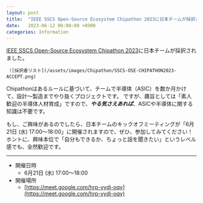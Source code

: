 ```yaml
---
layout: post
title:  "IEEE SSCS Open-Source Ecosystem Chipathon 2023に日本チームが採択されました。"
date:   2023-06-12 00:00:00 +0900
categories: Information
---
```


[IEEE SSCS Open-Source Ecosystem Chipathon 2023](https://github.com/sscs-ose/sscs-ose-chipathon.github.io/blob/main/initial_notebooks_2023/accepted_notebooks/README.md)に日本チームが採択されました。

     ![採択者リスト](/assets/images/Chipathon/SSCS-OSE-CHIPATHON2023-ACCEPT.png)

Chipathonはあるルールに基づいて、チームで半導体（ASIC）を数か月かけて、設計～製造までやり抜くプロジェクトです。
ですが、趣旨としては「素人歓迎の半導体人材育成」ですので、***やる気さえあれば***、ASICや半導体に関する知識は不要です。

もし、ご興味があるのでしたら、日本チームのキックオフミーティングが「6月21日 (水) 17:00～18:00」に開催されますので、ぜひ、参加してみてください！
ホントに、興味本位で「自分もできるか、ちょっと話を聞きたい」というレベル感でも、全然歓迎です。

***

* 開催日時
    * 6月21日 (水) 17:00～18:00
* 開催場所
    * [https://meet.google.com/hrp-vydj-oqy](https://meet.google.com/hrp-vydj-oqy)
